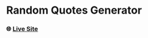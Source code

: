 # Random Quotes Generator

### **🌐 [Live Site](https://abhish7k.github.io/Random-Quotes-Generator/)**
